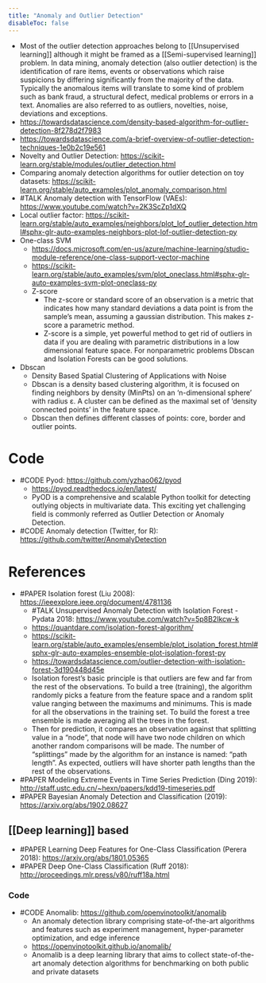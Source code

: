 ```yaml
---
title: "Anomaly and Outlier Detection"
disableToc: false 
---
```


- Most of the outlier detection approaches belong to [[Unsupervised learning]] although it might be framed as a [[Semi-supervised learning]] problem. In data mining, anomaly detection (also outlier detection) is the identification of rare items, events or observations which raise suspicions by differing significantly from the majority of the data. Typically the anomalous items will translate to some kind of problem such as bank fraud, a structural defect, medical problems or errors in a text. Anomalies are also referred to as outliers, novelties, noise, deviations and exceptions.
- https://towardsdatascience.com/density-based-algorithm-for-outlier-detection-8f278d2f7983 
- https://towardsdatascience.com/a-brief-overview-of-outlier-detection-techniques-1e0b2c19e561 
- Novelty and Outlier Detection: https://scikit-learn.org/stable/modules/outlier_detection.html
- Comparing anomaly detection algorithms for outlier detection on toy datasets: https://scikit-learn.org/stable/auto_examples/plot_anomaly_comparison.html
- #TALK Anomaly detection with TensorFlow (VAEs): https://www.youtube.com/watch?v=2K3ScZp1dXQ
- Local outlier factor: https://scikit-learn.org/stable/auto_examples/neighbors/plot_lof_outlier_detection.html#sphx-glr-auto-examples-neighbors-plot-lof-outlier-detection-py
- One-class SVM
	- https://docs.microsoft.com/en-us/azure/machine-learning/studio-module-reference/one-class-support-vector-machine
	- https://scikit-learn.org/stable/auto_examples/svm/plot_oneclass.html#sphx-glr-auto-examples-svm-plot-oneclass-py
  - Z-score
	- The z-score or standard score of an observation is a metric that indicates how many standard deviations a data point is from the sample’s mean, assuming a gaussian distribution. This makes z-score a parametric method. 
	- Z-score is a simple, yet powerful method to get rid of outliers in data if you are dealing with parametric distributions in a low dimensional feature space. For nonparametric problems Dbscan and Isolation Forests can be good solutions.
- Dbscan
	- Density Based Spatial Clustering of Applications with Noise
	- Dbscan is a density based clustering algorithm, it is focused on finding neighbors by density (MinPts) on an ‘n-dimensional sphere’ with radius ɛ. A cluster can be defined as the maximal set of ‘density connected points’ in the feature space.
	- Dbscan then defines different classes of points: core, border and outlier points.

  
 # Code
- #CODE Pyod: https://github.com/yzhao062/pyod
	- https://pyod.readthedocs.io/en/latest/
	- PyOD is a comprehensive and scalable Python toolkit for detecting outlying objects in multivariate data. This exciting yet challenging field is commonly referred as Outlier Detection or Anomaly Detection.
 - #CODE Anomaly detection (Twitter, for R): https://github.com/twitter/AnomalyDetection
  
  
 # References
- #PAPER Isolation forest (Liu 2008): https://ieeexplore.ieee.org/document/4781136 
	- #TALK Unsupervised Anomaly Detection with Isolation Forest - Pydata 2018: https://www.youtube.com/watch?v=5p8B2Ikcw-k
	- https://quantdare.com/isolation-forest-algorithm/
	- https://scikit-learn.org/stable/auto_examples/ensemble/plot_isolation_forest.html#sphx-glr-auto-examples-ensemble-plot-isolation-forest-py
	- https://towardsdatascience.com/outlier-detection-with-isolation-forest-3d190448d45e
	- Isolation forest’s basic principle is that outliers are few and far from the rest of the observations. To build a tree (training), the algorithm randomly picks a feature from the feature space and a random split value ranging between the maximums and minimums. This is made for all the observations in the training set. To build the forest a tree ensemble is made averaging all the trees in the forest.
    - Then for prediction, it compares an observation against that splitting value in a “node”, that node will have two node children on which another random comparisons will be made. The number of “splittings” made by the algorithm for an instance is named: “path length”. As expected, outliers will have shorter path lengths than the rest of the observations.
- #PAPER Modeling Extreme Events in Time Series Prediction (Ding 2019): http://staff.ustc.edu.cn/~hexn/papers/kdd19-timeseries.pdf
- #PAPER Bayesian Anomaly Detection and Classification (2019): https://arxiv.org/abs/1902.08627  

## [[Deep learning]] based
- #PAPER Learning Deep Features for One-Class Classification (Perera 2018): https://arxiv.org/abs/1801.05365
- #PAPER Deep One-Class Classification (Ruff 2018): http://proceedings.mlr.press/v80/ruff18a.html

### Code
- #CODE Anomalib: https://github.com/openvinotoolkit/anomalib
	- An anomaly detection library comprising state-of-the-art algorithms and features such as experiment management, hyper-parameter optimization, and edge inference
	- https://openvinotoolkit.github.io/anomalib/
	- Anomalib is a deep learning library that aims to collect state-of-the-art anomaly detection algorithms for benchmarking on both public and private datasets
